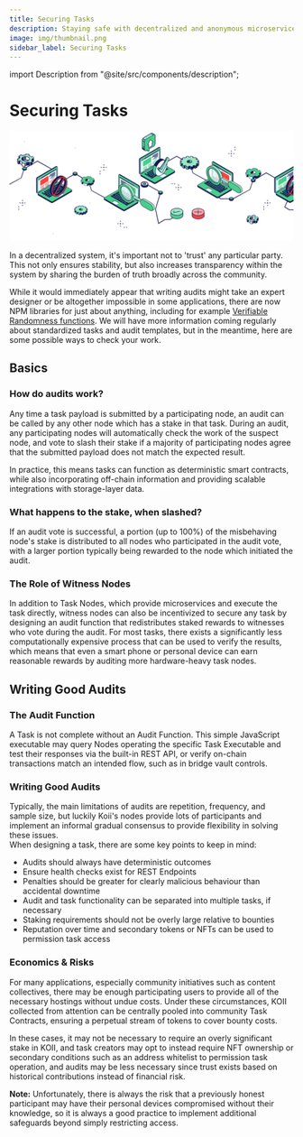 ```yaml
---
title: Securing Tasks
description: Staying safe with decentralized and anonymous microservice providers.
image: img/thumbnail.png
sidebar_label: Securing Tasks
---
```


import Description from "@site/src/components/description";

# Securing Tasks

![banner](../img/Securing%20Tasks.svg)

<Description
  text="Staying safe with decentralized and anonymous microservice providers."
/>

In a decentralized system, it's important not to 'trust' any particular party. This not only ensures stability, but also increases transparency within the system by sharing the burden of truth broadly across the community.<br />

While it would immediately appear that writing audits might take an expert designer or be altogether impossible in some applications, there are now NPM libraries for just about anything, including for example [Verifiable Randomness functions](https://github.com/idena-network/vrf-jshttps://github.com/idena-network/vrf-js). We will have more information coming regularly about standardized tasks and audit templates, but in the meantime, here are some possible ways to check your work.&#x20;

## **Basics**

### **How do audits work?**

Any time a task payload is submitted by a participating node, an audit can be called by any other node which has a stake in that task. During an audit, any participating nodes will automatically check the work of the suspect node, and vote to slash their stake if a majority of participating nodes agree that the submitted payload does not match the expected result.<br />

In practice, this means tasks can function as deterministic smart contracts, while also incorporating off-chain information and providing scalable integrations with storage-layer data.

### **What happens to the stake, when slashed?**

If an audit vote is successful, a portion (up to 100%) of the misbehaving node's stake is distributed to all nodes who participated in the audit vote, with a larger portion typically being rewarded to the node which initiated the audit.&#x20;

### **The Role of Witness Nodes**

In addition to Task Nodes, which provide microservices and execute the task directly, witness nodes can also be incentivized to secure any task by designing an audit function that redistributes staked rewards to witnesses who vote during the audit. For most tasks, there exists a significantly less computationally expensive process that can be used to verify the results, which means that even a smart phone or personal device can earn reasonable rewards by auditing more hardware-heavy task nodes.

## Writing **Good** Audits

### **The Audit Function**

A Task is not complete without an Audit Function. This simple JavaScript executable may query Nodes operating the specific Task Executable and test their responses via the built-in REST API, or verify on-chain transactions match an intended flow, such as in bridge vault controls.

### **Writing Good Audits**

Typically, the main limitations of audits are repetition, frequency, and sample size, but luckily Koii's nodes provide lots of participants and implement an informal gradual consensus to provide flexibility in solving these issues.
<br />
When designing a task, there are some key points to keep in mind:

- Audits should always have deterministic outcomes
- Ensure health checks exist for REST Endpoints
- Penalties should be greater for clearly malicious behaviour than accidental downtime
- Audit and task functionality can be separated into multiple tasks, if necessary
- Staking requirements should not be overly large relative to bounties
- Reputation over time and secondary tokens or NFTs can be used to permission task access

### **Economics & Risks**

For many applications, especially community initiatives such as content collectives, there may be enough participating users to provide all of the necessary hostings without undue costs. Under these circumstances, KOII collected from attention can be centrally pooled into community Task Contracts, ensuring a perpetual stream of tokens to cover bounty costs. <br />

In these cases, it may not be necessary to require an overly significant stake in KOII, and task creators may opt to instead require NFT ownership or secondary conditions such as an address whitelist to permission task operation, and audits may be less necessary since trust exists based on historical contributions instead of financial risk. <br />

**Note:** Unfortunately, there is always the risk that a previously honest participant may have their personal devices compromised without their knowledge, so it is always a good practice to implement additional safeguards beyond simply restricting access.
